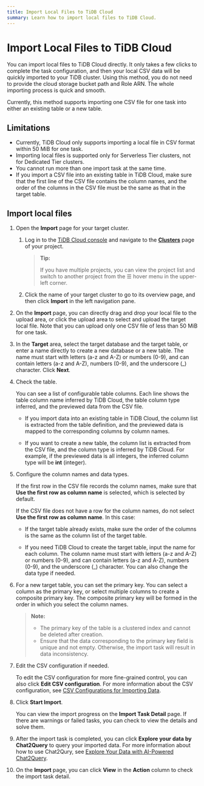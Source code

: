 ```yaml
---
title: Import Local Files to TiDB Cloud
summary: Learn how to import local files to TiDB Cloud.
---
```


# Import Local Files to TiDB Cloud

You can import local files to TiDB Cloud directly. It only takes a few clicks to complete the task configuration, and then your local CSV data will be quickly imported to your TiDB cluster. Using this method, you do not need to provide the cloud storage bucket path and Role ARN. The whole importing process is quick and smooth.

Currently, this method supports importing one CSV file for one task into either an existing table or a new table.

## Limitations

- Currently, TiDB Cloud only supports importing a local file in CSV format within 50 MiB for one task.
- Importing local files is supported only for Serverless Tier clusters, not for Dedicated Tier clusters.
- You cannot run more than one import task at the same time.
- If you import a CSV file into an existing table in TiDB Cloud, make sure that the first line of the CSV file contains the column names, and the order of the columns in the CSV file must be the same as that in the target table.

## Import local files

1. Open the **Import** page for your target cluster.

    1. Log in to the [TiDB Cloud console](https://tidbcloud.com/) and navigate to the [**Clusters**](https://tidbcloud.com/console/clusters) page of your project.

        > **Tip:**
        >
        > If you have multiple projects, you can view the project list and switch to another project from the ☰ hover menu in the upper-left corner.

    2. Click the name of your target cluster to go to its overview page, and then click **Import** in the left navigation pane.

2. On the **Import** page, you can directly drag and drop your local file to the upload area, or click the upload area to select and upload the target local file. Note that you can upload only one CSV file of less than 50 MiB for one task.

3. In the **Target** area, select the target database and the target table, or enter a name directly to create a new database or a new table. The name must start with letters (a-z and A-Z) or numbers (0-9), and can contain letters (a-z and A-Z), numbers (0-9), and the underscore (_) character. Click **Next**.

4. Check the table.

    You can see a list of configurable table columns. Each line shows the table column name inferred by TiDB Cloud, the table column type inferred, and the previewed data from the CSV file.

    - If you import data into an existing table in TiDB Cloud, the column list is extracted from the table definition, and the previewed data is mapped to the corresponding columns by column names.

    - If you want to create a new table, the column list is extracted from the CSV file, and the column type is inferred by TiDB Cloud. For example, if the previewed data is all integers, the inferred column type will be **int** (integer).

5. Configure the column names and data types.

    If the first row in the CSV file records the column names, make sure that **Use the first row as column name** is selected, which is selected by default.

    If the CSV file does not have a row for the column names, do not select **Use the first row as column name**. In this case:

    - If the target table already exists, make sure the order of the columns is the same as the column list of the target table.

    - If you need TiDB Cloud to create the target table, input the name for each column. The column name must start with letters (a-z and A-Z) or numbers (0-9), and can contain letters (a-z and A-Z), numbers (0-9), and the underscore (_) character. You can also change the data type if needed.

6. For a new target table, you can set the primary key. You can select a column as the primary key, or select multiple columns to create a composite primary key. The composite primary key will be formed in the order in which you select the column names.

    > **Note:**
    >
    > - The primary key of the table is a clustered index and cannot be deleted after creation.
    > - Ensure that the data corresponding to the primary key field is unique and not empty. Otherwise, the import task will result in data inconsistency.

7. Edit the CSV configuration if needed.

   To edit the CSV configuration for more fine-grained control, you can also click **Edit CSV configuration**. For more information about the CSV configuration, see [CSV Configurations for Importing Data](/tidb-cloud/csv-config-for-import-data.md).

8. Click **Start Import**.

    You can view the import progress on the **Import Task Detail** page. If there are warnings or failed tasks, you can check to view the details and solve them.

9. After the import task is completed, you can click **Explore your data by Chat2Query** to query your imported data. For more information about how to use Chat2Qury, see [Explore Your Data with AI-Powered Chat2Query](/tidb-cloud/explore-data-with-chat2query.md).

10. On the **Import** page, you can click **View** in the **Action** column to check the import task detail.

